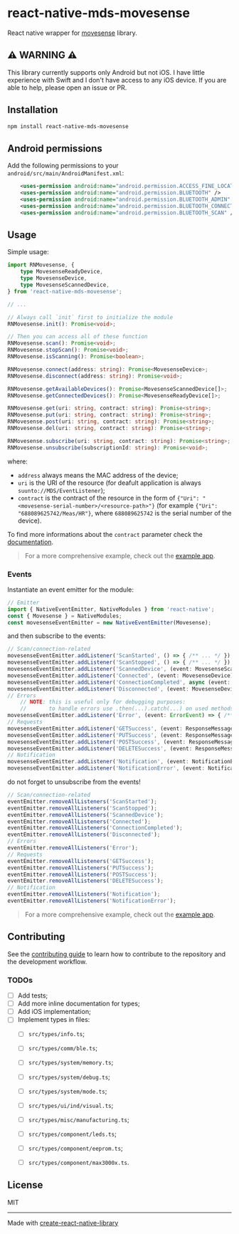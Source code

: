 # react-native-mds-movesense

React native wrapper for [movesense](https://www.movesense.com/movesense-active/) library.

## ⚠️ WARNING ⚠️

This library currently supports only Android but not iOS. I have little experience with Swift and I don't have access to any iOS device. If you are able to help, please open an issue or PR.

## Installation

```sh
npm install react-native-mds-movesense
```

## Android permissions

Add the following permissions to your `android/src/main/AndroidManifest.xml`:

```xml
    <uses-permission android:name="android.permission.ACCESS_FINE_LOCATION"/>
    <uses-permission android:name="android.permission.BLUETOOTH" />
    <uses-permission android:name="android.permission.BLUETOOTH_ADMIN" />
    <uses-permission android:name="android.permission.BLUETOOTH_CONNECT" />
    <uses-permission android:name="android.permission.BLUETOOTH_SCAN" />
```

## Usage

Simple usage:

```typescript
import RNMovesense, {
    type MovesenseReadyDevice,
    type MovesenseDevice,
    type MovesenseScannedDevice,
} from 'react-native-mds-movesense';

// ...

// Always call `init` first to initialize the module
RNMovesense.init(): Promise<void>;

// Then you can access all of these function
RNMovesense.scan(): Promise<void>;
RNMovesense.stopScan(): Promise<void>;
RNMovesense.isScanning(): Promise<boolean>;

RNMovesense.connect(address: string): Promise<MovesenseDevice>;
RNMovesense.disconnect(address: string): Promise<void>;

RNMovesense.getAvailableDevices(): Promise<MovesenseScannedDevice[]>;
RNMovesense.getConnectedDevices(): Promise<MovesenseReadyDevice[]>;

RNMovesense.get(uri: string, contract: string): Promise<string>;
RNMovesense.put(uri: string, contract: string): Promise<string>;
RNMovesense.post(uri: string, contract: string): Promise<string>;
RNMovesense.del(uri: string, contract: string): Promise<string>;

RNMovesense.subscribe(uri: string, contract: string): Promise<string>;
RNMovesense.unsubscribe(subscriptionId: string): Promise<void>;
```

where:
- `address` always means the MAC address of the device;
- `uri` is the URI of the resource (for deafult application is always `suunto://MDS/EventListener`);
- `contract` is the contract of the resource in the form of `{"Uri": "<movesense-serial-number>/<resource-path>"}` (for example `{"Uri": "688089625742/Meas/HR"}`, where `688089625742` is the serial number of the device).

To find more informations about the `contract` parameter check the [documentation](https://www.movesense.com/docs/esw/api_reference/).

> For a more comprehensive example, check out the [example app](https://github.com/ferdiu/react-native-mds-movesense/blob/main/example/src/App.tsx).

### Events

Instantiate an event emitter for the module:

```typescript
// Emitter
import { NativeEventEmitter, NativeModules } from 'react-native';
const { Movesense } = NativeModules;
const movesenseEventEmitter = new NativeEventEmitter(Movesense);
```

and then subscribe to the events:

```typescript
// Scan/connection-related
movesenseEventEmitter.addListener('ScanStarted', () => { /** ... */ });
movesenseEventEmitter.addListener('ScanStopped', () => { /** ... */ });
movesenseEventEmitter.addListener('ScannedDevice', (event: MovesenseScannedDevice) => { /** ... */ });
movesenseEventEmitter.addListener('Connected', (event: MovesenseDevice) => { /** ... */ });
movesenseEventEmitter.addListener('ConnectionCompleted', async (event: MovesenseReadyDevice) => { /** ... */ });
movesenseEventEmitter.addListener('Disconnected', (event: MovesenseDevice) => { /** ... */ });
// Errors
    // NOTE: this is useful only for debugging purposes:
    //       to handle errors use .then(...).catch(...) on used methods
movesenseEventEmitter.addListener('Error', (event: ErrorEvent) => { /** ... */ });
// Requests
movesenseEventEmitter.addListener('GETSuccess', (event: ResponseMessage) => { /** ... */ });
movesenseEventEmitter.addListener('PUTSuccess', (event: ResponseMessage) => { /** ... */ });
movesenseEventEmitter.addListener('POSTSuccess', (event: ResponseMessage) => { /** ... */ });
movesenseEventEmitter.addListener('DELETESuccess', (event: ResponseMessage) => { /** ... */ });
// Notification
movesenseEventEmitter.addListener('Notification', (event: NotificationEvent) => { /** ... */ });
movesenseEventEmitter.addListener('NotificationError', (event: NotificationErrorEvent) => { /** ... */ });
```

do not forget to unsubscribe from the events!

```typescript
// Scan/connection-related
eventEmitter.removeAllListeners('ScanStarted');
eventEmitter.removeAllListeners('ScanStopped');
eventEmitter.removeAllListeners('ScannedDevice');
eventEmitter.removeAllListeners('Connected');
eventEmitter.removeAllListeners('ConnectionCompleted');
eventEmitter.removeAllListeners('Disconnected');
// Errors
eventEmitter.removeAllListeners('Error');
// Requests
eventEmitter.removeAllListeners('GETSuccess');
eventEmitter.removeAllListeners('PUTSuccess');
eventEmitter.removeAllListeners('POSTSuccess');
eventEmitter.removeAllListeners('DELETESuccess');
// Notification
eventEmitter.removeAllListeners('Notification');
eventEmitter.removeAllListeners('NotificationError');
```

> For a more comprehensive example, check out the [example app](https://github.com/ferdiu/react-native-mds-movesense/blob/main/example/src/App.tsx).

## Contributing

See the [contributing guide](CONTRIBUTING.md) to learn how to contribute to the repository and the development workflow.

### TODOs

- [ ] Add tests;
- [ ] Add more inline documentation for types;
- [ ] Add iOS implementation;
- [ ] Implement types in files:
    - [ ] `src/types/info.ts`;
    - [ ] `src/types/comm/ble.ts`;
    - [ ] `src/types/system/memory.ts`;
    - [ ] `src/types/system/debug.ts`;
    - [ ] `src/types/system/mode.ts`;
    - [ ] `src/types/ui/ind/visual.ts`;
    - [ ] `src/types/misc/manufacturing.ts`;
    - [ ] `src/types/component/leds.ts`;
    - [ ] `src/types/component/eeprom.ts`;
    - [ ] `src/types/component/max3000x.ts`.


## License

MIT

---

Made with [create-react-native-library](https://github.com/callstack/react-native-builder-bob)
